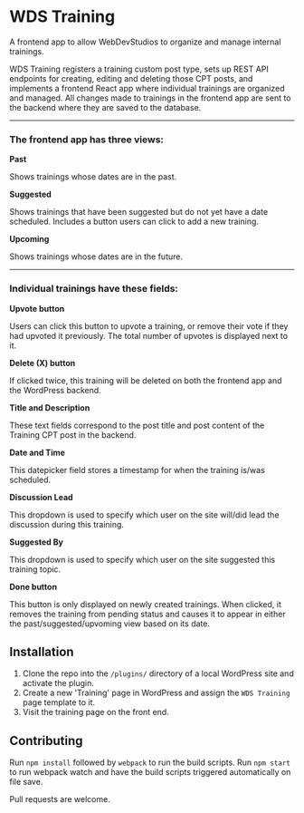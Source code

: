 WDS Training
============

A frontend app to allow WebDevStudios to organize and manage internal trainings.

WDS Training registers a training custom post type, sets up REST API endpoints for creating, editing and deleting those CPT posts, and implements a frontend React app where individual trainings are organized and managed. All changes made to trainings in the frontend app are sent to the backend where they are saved to the database.

-----------

### The frontend app has three views:

**Past**

Shows trainings whose dates are in the past.

**Suggested**

Shows trainings that have been suggested but do not yet have a date scheduled. Includes a button users can click to add a new training.

**Upcoming**

Shows trainings whose dates are in the future.

-----------

### Individual trainings have these fields:

**Upvote button**

Users can click this button to upvote a training, or remove their vote if they had upvoted it previously. The total number of upvotes is displayed next to it.

**Delete (X) button**

If clicked twice, this training will be deleted on both the frontend app and the WordPress backend.

**Title and Description**

These text fields correspond to the post title and post content of the Training CPT post in the backend.

**Date and Time**

This datepicker field stores a timestamp for when the training is/was scheduled.

**Discussion Lead**

This dropdown is used to specify which user on the site will/did lead the discussion during this training.

**Suggested By**

This dropdown is used to specify which user on the site suggested this training topic.

**Done button**

This button is only displayed on newly created trainings. When clicked, it removes the training from pending status and causes it to appear in either the past/suggested/upvoming view based on its date.


Installation
------------

1. Clone the repo into the `/plugins/` directory of a local WordPress site and activate the plugin.
2. Create a new 'Training' page in WordPress and assign the `WDS Training` page template to it.
3. Visit the training page on the front end.


Contributing
------------

Run `npm install` followed by `webpack` to run the build scripts. Run `npm start` to run webpack watch and have the build scripts triggered automatically on file save.

Pull requests are welcome.